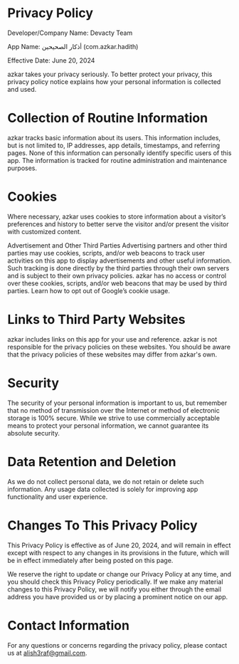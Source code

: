 # Privacy Policy
Developer/Company Name:
Devacty Team

App Name:
أذكار الصحيحين (com.azkar.hadith)

Effective Date:
June 20, 2024

azkar takes your privacy seriously. To better protect your privacy, this privacy policy notice explains how your personal information is collected and used.

# Collection of Routine Information
azkar tracks basic information about its users. This information includes, but is not limited to, IP addresses, app details, timestamps, and referring pages. None of this information can personally identify specific users of this app. The information is tracked for routine administration and maintenance purposes.

# Cookies
Where necessary, azkar uses cookies to store information about a visitor’s preferences and history to better serve the visitor and/or present the visitor with customized content.

Advertisement and Other Third Parties
Advertising partners and other third parties may use cookies, scripts, and/or web beacons to track user activities on this app to display advertisements and other useful information. Such tracking is done directly by the third parties through their own servers and is subject to their own privacy policies. azkar has no access or control over these cookies, scripts, and/or web beacons that may be used by third parties. Learn how to opt out of Google’s cookie usage.

# Links to Third Party Websites
azkar includes links on this app for your use and reference. azkar is not responsible for the privacy policies on these websites. You should be aware that the privacy policies of these websites may differ from azkar's own.

# Security
The security of your personal information is important to us, but remember that no method of transmission over the Internet or method of electronic storage is 100% secure. While we strive to use commercially acceptable means to protect your personal information, we cannot guarantee its absolute security.

# Data Retention and Deletion
As we do not collect personal data, we do not retain or delete such information. Any usage data collected is solely for improving app functionality and user experience.

# Changes To This Privacy Policy
This Privacy Policy is effective as of June 20, 2024, and will remain in effect except with respect to any changes in its provisions in the future, which will be in effect immediately after being posted on this page.

We reserve the right to update or change our Privacy Policy at any time, and you should check this Privacy Policy periodically. If we make any material changes to this Privacy Policy, we will notify you either through the email address you have provided us or by placing a prominent notice on our app.

# Contact Information
For any questions or concerns regarding the privacy policy, please contact us at alish3raf@gmail.com.

